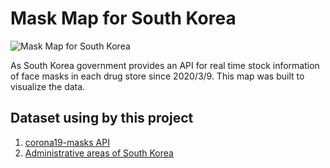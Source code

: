 # Mask Map for South Korea

![Mask Map for South Korea](https://kiang.github.io/covid19-kr-masks/og_image.png)

As South Korea government provides an API for real time stock information of face masks in each drug store since 2020/3/9. This map was built to visualize the data.

## Dataset using by this project

1. [corona19-masks API](https://app.swaggerhub.com/apis/Promptech/public-mask-info/20200307)
2. [Administrative areas of South Korea](https://github.com/southkorea/southkorea-maps)